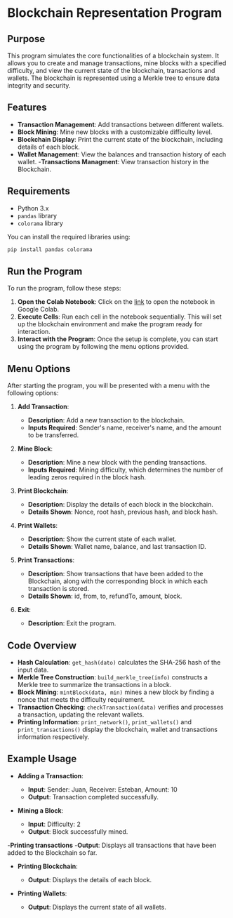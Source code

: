 # Blockchain Representation Program

## Purpose

This program simulates the core functionalities of a blockchain system. It allows you to create and manage transactions, mine blocks with a specified difficulty, and view the current state of the blockchain, transactions and wallets. The blockchain is represented using a Merkle tree to ensure data integrity and security.

## Features

- **Transaction Management**: Add transactions between different wallets.
- **Block Mining**: Mine new blocks with a customizable difficulty level.
- **Blockchain Display**: Print the current state of the blockchain, including details of each block.
- **Wallet Management**: View the balances and transaction history of each wallet.
-**Transactions Managment**: View transaction history in the Blockchain.

## Requirements

- Python 3.x
- `pandas` library
- `colorama` library

You can install the required libraries using:
```bash
pip install pandas colorama
```

## Run the Program

To run the program, follow these steps:

1. **Open the Colab Notebook**: Click on the [link](https://colab.research.google.com/drive/13J038qaUhUEiwaop6-0PwM8aZ_UFgMxE?usp=sharing) to open the notebook in Google Colab.
2. **Execute Cells**: Run each cell in the notebook sequentially. This will set up the blockchain environment and make the program ready for interaction.
3. **Interact with the Program**: Once the setup is complete, you can start using the program by following the menu options provided.

## Menu Options

After starting the program, you will be presented with a menu with the following options:

1. **Add Transaction**: 
   - **Description**: Add a new transaction to the blockchain.
   - **Inputs Required**: Sender's name, receiver's name, and the amount to be transferred.

2. **Mine Block**: 
   - **Description**: Mine a new block with the pending transactions.
   - **Inputs Required**: Mining difficulty, which determines the number of leading zeros required in the block hash.

3. **Print Blockchain**: 
   - **Description**: Display the details of each block in the blockchain.
   - **Details Shown**: Nonce, root hash, previous hash, and block hash.

4. **Print Wallets**: 
   - **Description**: Show the current state of each wallet.
   - **Details Shown**: Wallet name, balance, and last transaction ID.

5. **Print Transactions**:
   - **Description**: Show transactions that have been added to the Blockchain, along with the corresponding block in which each transaction is stored.
   - **Details Shown**: id, from, to, refundTo, amount, block.

6. **Exit**: 
   - **Description**: Exit the program.

## Code Overview

- **Hash Calculation**: `get_hash(dato)` calculates the SHA-256 hash of the input data.
- **Merkle Tree Construction**: `build_merkle_tree(info)` constructs a Merkle tree to summarize the transactions in a block.
- **Block Mining**: `mintBlock(data, min)` mines a new block by finding a nonce that meets the difficulty requirement.
- **Transaction Checking**: `checkTransaction(data)` verifies and processes a transaction, updating the relevant wallets.
- **Printing Information**: `print_network()`, `print_wallets()` and `print_transactions()` display the blockchain, wallet and transactions information respectively.

## Example Usage

- **Adding a Transaction**:
  - **Input**: Sender: Juan, Receiver: Esteban, Amount: 10
  - **Output**: Transaction completed successfully.

- **Mining a Block**:
  - **Input**: Difficulty: 2
  - **Output**: Block successfully mined.

-**Printing transactions**
   -**Output**: Displays all transactions that have been added to the Blockchain so far.

- **Printing Blockchain**:
  - **Output**: Displays the details of each block.

- **Printing Wallets**:
  - **Output**: Displays the current state of all wallets.
